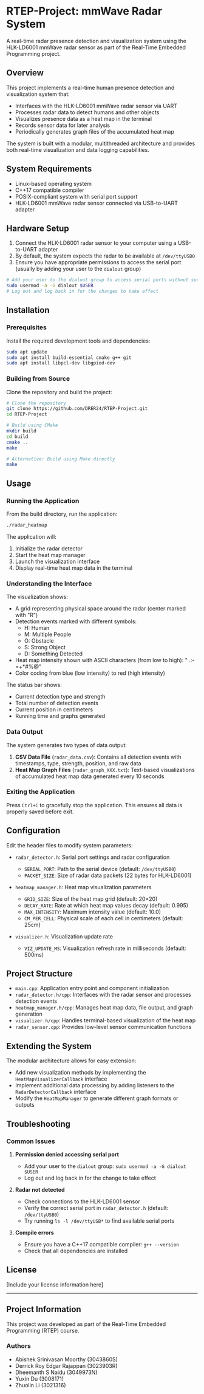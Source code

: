 # RTEP-Project: mmWave Radar System

A real-time radar presence detection and visualization system using the HLK-LD6001 mmWave radar sensor as part of the Real-Time Embedded Programming project.

## Overview

This project implements a real-time human presence detection and visualization system that:

- Interfaces with the HLK-LD6001 mmWave radar sensor via UART
- Processes radar data to detect humans and other objects
- Visualizes presence data as a heat map in the terminal
- Records sensor data for later analysis
- Periodically generates graph files of the accumulated heat map

The system is built with a modular, multithreaded architecture and provides both real-time visualization and data logging capabilities.

## System Requirements

- Linux-based operating system 
- C++17 compatible compiler
- POSIX-compliant system with serial port support
- HLK-LD6001 mmWave radar sensor connected via USB-to-UART adapter

## Hardware Setup

1. Connect the HLK-LD6001 radar sensor to your computer using a USB-to-UART adapter
2. By default, the system expects the radar to be available at `/dev/ttyUSB0`
3. Ensure you have appropriate permissions to access the serial port (usually by adding your user to the `dialout` group)

```bash
# Add your user to the dialout group to access serial ports without sudo
sudo usermod -a -G dialout $USER
# Log out and log back in for the changes to take effect
```

## Installation

### Prerequisites

Install the required development tools and dependencies:

```bash
sudo apt update
sudo apt install build-essential cmake g++ git
sudo apt install libpcl-dev libgpiod-dev
```

### Building from Source

Clone the repository and build the project:

```bash
# Clone the repository
git clone https://github.com/DRER24/RTEP-Project.git
cd RTEP-Project

# Build using CMake
mkdir build
cd build
cmake ..
make

# Alternative: Build using Make directly
make
```

## Usage

### Running the Application

From the build directory, run the application:

```bash
./radar_heatmap
```

The application will:
1. Initialize the radar detector
2. Start the heat map manager
3. Launch the visualization interface
4. Display real-time heat map data in the terminal

### Understanding the Interface

The visualization shows:
- A grid representing physical space around the radar (center marked with "R")
- Detection events marked with different symbols:
  - H: Human
  - M: Multiple People
  - O: Obstacle
  - S: Strong Object
  - D: Something Detected
- Heat map intensity shown with ASCII characters (from low to high): " .:-=+*#%@"
- Color coding from blue (low intensity) to red (high intensity)

The status bar shows:
- Current detection type and strength
- Total number of detection events
- Current position in centimeters
- Running time and graphs generated

### Data Output

The system generates two types of data output:

1. **CSV Data File** (`radar_data.csv`): Contains all detection events with timestamps, type, strength, position, and raw data
2. **Heat Map Graph Files** (`radar_graph_XXX.txt`): Text-based visualizations of accumulated heat map data generated every 10 seconds

### Exiting the Application

Press `Ctrl+C` to gracefully stop the application. This ensures all data is properly saved before exit.

## Configuration

Edit the header files to modify system parameters:

- `radar_detector.h`: Serial port settings and radar configuration
  - `SERIAL_PORT`: Path to the serial device (default: `/dev/ttyUSB0`)
  - `PACKET_SIZE`: Size of radar data packets (22 bytes for HLK-LD6001)

- `heatmap_manager.h`: Heat map visualization parameters
  - `GRID_SIZE`: Size of the heat map grid (default: 20×20)
  - `DECAY_RATE`: Rate at which heat map values decay (default: 0.995)
  - `MAX_INTENSITY`: Maximum intensity value (default: 10.0)
  - `CM_PER_CELL`: Physical scale of each cell in centimeters (default: 25cm)

- `visualizer.h`: Visualization update rate
  - `VIZ_UPDATE_MS`: Visualization refresh rate in milliseconds (default: 500ms)

## Project Structure

- `main.cpp`: Application entry point and component initialization
- `radar_detector.h/cpp`: Interfaces with the radar sensor and processes detection events
- `heatmap_manager.h/cpp`: Manages heat map data, file output, and graph generation
- `visualizer.h/cpp`: Handles terminal-based visualization of the heat map
- `radar_sensor.cpp`: Provides low-level sensor communication functions

## Extending the System

The modular architecture allows for easy extension:
- Add new visualization methods by implementing the `HeatMapVisualizerCallback` interface
- Implement additional data processing by adding listeners to the `RadarDetectorCallback` interface
- Modify the `HeatMapManager` to generate different graph formats or outputs

## Troubleshooting

### Common Issues

1. **Permission denied accessing serial port**
   - Add your user to the `dialout` group: `sudo usermod -a -G dialout $USER`
   - Log out and log back in for the change to take effect

2. **Radar not detected**
   - Check connections to the HLK-LD6001 sensor
   - Verify the correct serial port in `radar_detector.h` (default: `/dev/ttyUSB0`)
   - Try running `ls -l /dev/ttyUSB*` to find available serial ports

3. **Compile errors**
   - Ensure you have a C++17 compatible compiler: `g++ --version`
   - Check that all dependencies are installed

## License

[Include your license information here]

---

## Project Information

This project was developed as part of the Real-Time Embedded Programming (RTEP) course.

### Authors
- Abishek Srinivasan Moorthy (3043860S)
- Derrick Roy Edgar Rajappan (3023903R)
- Dheemanth S Naidu (3049973N)
- Yuxin Du (3008171)
- Zhuolin Li (3021316)
